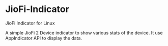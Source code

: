 # JioFi-Indicator
JioFi Indicator for Linux

A simple JioFi 2 Device indicator to show various stats of the device. It use AppIndicator API to display the data.
